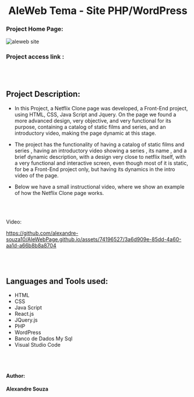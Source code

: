 <h1 align="center"> AleWeb Tema - Site PHP/WordPress</h1>

### Project Home Page:
![aleweb site](https://github.com/alexandre-souza10/AleWebPage.github.io/assets/74196527/613360d4-3ec2-4663-95ff-b9d8de1e8231)


### Project access link :

<br></br>

## Project Description:
- In this Project, a Netflix Clone page was developed, a Front-End project, using HTML, CSS, Java Script and Jquery. On the page
we found a more advanced design, very objective, and very functional for its purpose, containing a catalog of static films and series,
and an introductory video, making the page dynamic at this stage.

- The project has the functionality of having a catalog of static films and series , having an introductory video showing a series , its name ,
and a brief dynamic description, with a design very close to netflix itself, with a very functional and interactive screen, even though most of it is static, for
be a Front-End project only, but having its dynamics in the intro video of the page.

- Below we have a small instructional video, where we show an example of how the Netflix Clone page works.

<br></br>

Video:


https://github.com/alexandre-souza10/AleWebPage.github.io/assets/74196527/3a6d909e-85dd-4a60-aa1d-a66b8b8a8704


<br></br>

## Languages ​​and Tools used:
- HTML
- CSS
- Java Script
- React.js
- JQuery.js
- PHP
- WordPress
- Banco de Dados My Sql
- Visual Studio Code

<br></br>

#### Author: 
**Alexandre Souza**

